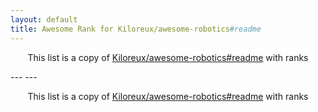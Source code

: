 ```yaml
---
layout: default
title: Awesome Rank for Kiloreux/awesome-robotics#readme
---
```


<p align="center">
	This list is a copy of <a href="https://github.com/Kiloreux/awesome-robotics#readme">Kiloreux/awesome-robotics#readme</a> with ranks
</p>
---
---
<p align="center">
	This list is a copy of <a href="https://github.com/Kiloreux/awesome-robotics#readme">Kiloreux/awesome-robotics#readme</a> with ranks
</p>
